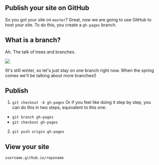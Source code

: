 ## Publish your site on GitHub

So you got your site on `master`? Great, now we are going to use GitHub to host your site. To do this, you create a `gh-pages` branch. 

## What is a branch?

Ah. The talk of trees and branches. 

![](https://farm3.staticflickr.com/2041/2211169294_e20eb51487.jpg)

(It's still winter, so let's just stay on one branch right now. When the spring comes we'll be talking about more branches!)

## Publish

1. `git checkout -b gh-pages` Or if you feel like doing it step by step, you can do this in two steps, equivalent to this one:
  - `git branch gh-pages`
  - `git checkout gh-pages`
2. `git push origin gh-pages`

## View your site

`username.github.io/reponame`